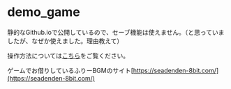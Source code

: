 # demo_game

静的なGithub.ioで公開しているので、セーブ機能は使えません。（と思っていましたが、なぜか使えました。理由教えて）

操作方法については[こちら](https://github.com/nakaji-nandaina/Unity2DActionGame)をご覧ください。

ゲームでお借りしているふりーBGMのサイト[https://seadenden-8bit.com/](https://seadenden-8bit.com/)
